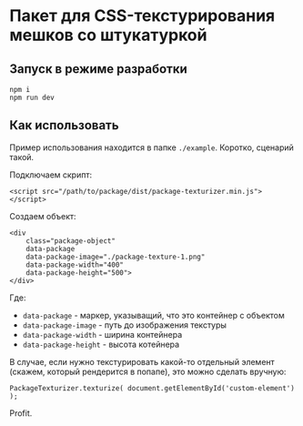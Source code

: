# Пакет для CSS-текстурирования мешков со штукатуркой

## Запуск в режиме разработки
```
npm i
npm run dev
``` 

## Как использовать

Пример использования находится в папке `./example`. Коротко, сценарий такой.

Подключаем скрипт:
```
<script src="/path/to/package/dist/package-texturizer.min.js"></script>
```

Создаем объект:
```
<div
    class="package-object" 
    data-package 
    data-package-image="./package-texture-1.png"
    data-package-width="400" 
    data-package-height="500">
</div>
```

Где:

* `data-package` - маркер, указыващий, что это контейнер с объектом
* `data-package-image` - путь до изображения текстуры
* `data-package-width` - ширина контейнера
* `data-package-height` - высота котейнера

В случае, если нужно текстурировать какой-то отдельный элемент (скажем, который рендерится в попапе), это можно сделать вручную:
```
PackageTexturizer.texturize( document.getElementById('custom-element') );
```

Profit.